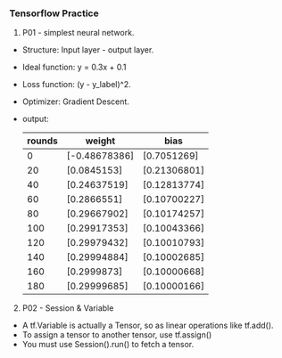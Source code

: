 ### Tensorflow Practice

1. P01 - simplest neural network. 
- Structure: Input layer - output layer.
- Ideal function: y = 0.3x + 0.1 
- Loss function: (y - y_label)^2. 
- Optimizer: Gradient Descent. 
- output:

    |rounds|weight|bias|
    |------|------|----|
    |0| [-0.48678386]| [0.7051269]|
    |20| [0.0845153]| [0.21306801]|
    |40| [0.24637519]| [0.12813774]|
    |60| [0.2866551]| [0.10700227]|
    |80| [0.29667902]| [0.10174257]|
    |100| [0.29917353]| [0.10043366]|
    |120| [0.29979432]| [0.10010793]|
    |140| [0.29994884]| [0.10002685]|
    |160| [0.2999873]| [0.10000668]|
    |180| [0.29999685]| [0.10000166]|
    
2. P02 - Session & Variable
- A tf.Variable is actually a Tensor, so as linear operations like tf.add().
- To assign a tensor to another tensor, use tf.assign()
- You must use Session().run() to fetch a tensor. 
